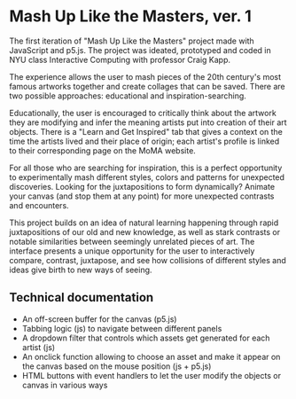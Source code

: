 # Mash Up Like the Masters, ver. 1
The first iteration of "Mash Up Like the Masters" project made with JavaScript and p5.js. 
The project was ideated, prototyped and coded in NYU class Interactive Computing with professor Craig Kapp.

The experience allows the user to mash pieces of the 20th century's most famous artworks together and create collages that can be saved. There are two possible approaches: educational and inspiration-searching.

Educationally, the user is encouraged to critically think about the artwork they are modifying and infer the meaning artists put into creation of their art objects. There is a "Learn and Get Inspired" tab that gives a context on the time the artists lived and their place of origin; each artist's profile is linked to their corresponding page on the MoMA website.

For all those who are searching for inspiration, this is a perfect opportunity to experimentally mash different styles, colors and patterns for unexpected discoveries. Looking for the juxtapositions to form dynamically? Animate your canvas (and stop them at any point) for more unexpected contrasts and encounters.

This project builds on an idea of natural learning happening through rapid juxtapositions of our old and new knowledge, as well as stark contrasts or notable similarities between seemingly unrelated pieces of art. The interface presents a unique opportunity for the user to interactively compare, contrast, juxtapose, and see how collisions of different styles and ideas give birth to new ways of seeing.

## Technical documentation
- An off-screen buffer for the canvas (p5.js)
- Tabbing logic (js) to navigate between different panels
- A dropdown filter that controls which assets get generated for each artist (js)
- An onclick function allowing to choose an asset and make it appear on the canvas based on the mouse position (js + p5.js)
- HTML buttons with event handlers to let the user modify the objects or canvas in various ways

